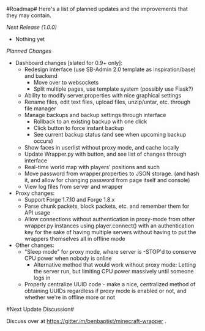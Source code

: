 #Roadmap#
Here's a list of planned updates and the improvements that they may contain.

*Next Release (1.0.0)*
- Nothing yet

*Planned Changes*
- Dashboard changes [slated for 0.9+ only]:
  - Redesign interface (use SB-Admin 2.0 template as inspiration/base) and backend
    - Move over to websockets
    - Split multiple pages, use template system (possibly use Flask?)
  - Ability to modify server.properties with nice graphical settings
  - Rename files, edit text files, upload files, unzip/untar, etc. through file manager
  - Manage backups and backup settings through interface
    - Rollback to an existing backup with one click
    - Click button to force instant backup
    - See current backup status (and see when upcoming backup occurs)
  - Show faces in userlist without proxy mode, and cache locally
  - Update Wrapper.py with button, and see list of changes through interface
  - Real-time world map with players' positions and such
  - Move password from wrapper.properties to JSON storage. (and hash it, and allow for changing password from page itself and console)
  - View log files from server and wrapper
- Proxy changes:
  - Support Forge 1.7.10 and Forge 1.8.x
  - Parse chunk packets, block packets, etc. and remember them for API usage
  - Allow connections without authentication in proxy-mode from other wrapper.py instances using player.connect() with an authentication key for the sake of having multiple servers without having to put the wrappers themselves all in offline mode
- Other changes:
  - "Sleep mode" for proxy mode, where server is -STOP'd to conserve CPU power when nobody is online
    - Alternative method that would work without proxy mode: Letting the server run, but limiting CPU power massively until someone logs in
  - Properly centralize UUID code - make a nice, centralized method of obtaining UUIDs regardless if proxy mode is enabled or not, and whether we're in offline more or not
 
#Next Update Discussion#

Discuss over at https://gitter.im/benbaptist/minecraft-wrapper .